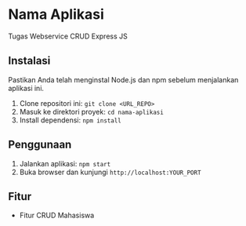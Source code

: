 # Nama Aplikasi

Tugas Webservice CRUD Express JS

## Instalasi

Pastikan Anda telah menginstal Node.js dan npm sebelum menjalankan aplikasi ini.

1. Clone repositori ini: `git clone <URL_REPO>`
2. Masuk ke direktori proyek: `cd nama-aplikasi`
3. Install dependensi: `npm install`

## Penggunaan

1. Jalankan aplikasi: `npm start`
2. Buka browser dan kunjungi `http://localhost:YOUR_PORT`

## Fitur

- Fitur CRUD Mahasiswa

